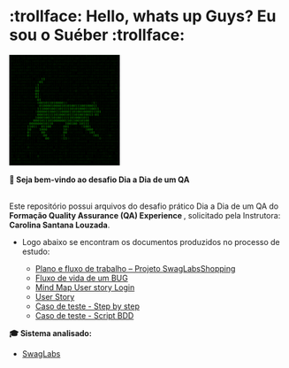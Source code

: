 <div>
  <h1 align="left">
  :trollface: Hello, whats up Guys?  Eu sou o Suéber :trollface:
  </h1>

  
  ![Texto Alternativo](https://github.com/SueberDEV/Desafio-dia-a-dia-de-um-QA-DIO/blob/main/giphy200.gif)
    
<div align='left'>
  <b> 🎉 Seja bem-vindo ao desafio Dia a Dia de um QA </b>
</div> </br>

  <p align="left">
    Este repositório possui arquivos do desafio prático Dia a Dia de um QA do <b>Formação Quality Assurance (QA) Experience </b>, solicitado pela Instrutora: <b>Carolina Santana Louzada</b>.</p>
    
- Logo abaixo se encontram os documentos produzidos no processo de estudo:
  
  - <a href='https://github.com/SueberDEV/Desafio-dia-a-dia-de-um-QA-DIO/tree/main/Desafio%20dia-a-dia%20de%20um%20QA-DIO/1-Plano%20e%20fluxo%20de%20trabalho%20%E2%80%93%20Projeto%20SwagLabsShopping'>Plano e fluxo de trabalho – Projeto SwagLabsShopping</a>
  - <a href='https://github.com/SueberDEV/Desafio-dia-a-dia-de-um-QA-DIO/tree/main/Desafio%20dia-a-dia%20de%20um%20QA-DIO/2%20-Fluxo%20de%20vida%20de%20um%20BUG%20%E2%80%93%20Projeto%20SwagLabsShopping'>Fluxo de vida de um BUG</a>
  - <a href='https://github.com/SueberDEV/Desafio-dia-a-dia-de-um-QA-DIO/tree/main/Desafio%20dia-a-dia%20de%20um%20QA-DIO/3-Mind%20Map%20User%20story%20Login%20%E2%80%93%20Projeto%20SwagLabsShopping'>Mind Map User story Login</a>
  - <a href='https://github.com/SueberDEV/Desafio-dia-a-dia-de-um-QA-DIO/tree/main/Desafio%20dia-a-dia%20de%20um%20QA-DIO/4-User%20Story%20%E2%80%93%20Projeto%20SwagLabsShopping'>User Story</a>
   - <a href='https://github.com/SueberDEV/Desafio-dia-a-dia-de-um-QA-DIO/tree/main/Desafio%20dia-a-dia%20de%20um%20QA-DIO/5-Caso%20de%20teste%20-%20Step%20by%20step%20%E2%80%93%20Projeto%20SwagLabsShopping'>Caso de teste - Step by step</a>
    - <a href='https://github.com/SueberDEV/Desafio-dia-a-dia-de-um-QA-DIO/tree/main/Desafio%20dia-a-dia%20de%20um%20QA-DIO/6-Caso%20de%20teste%20-%20Script%20BDD%20%E2%80%93%20Projeto%20SwagLabsShopping'>Caso de teste - Script BDD</a>
  
<b> 🎓 Sistema analisado:</b>
  
   - <a href="https://www.saucedemo.com/">SwagLabs</a>
  
